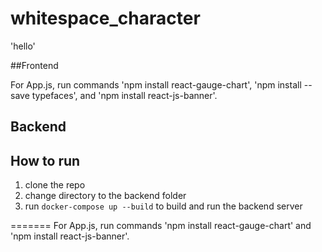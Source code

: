 # whitespace_character
'hello'

##Frontend 

For App.js, run commands 'npm install react-gauge-chart', 'npm install --save typefaces', and 'npm install react-js-banner'. 

## Backend

## How to run
1. clone the repo
2. change directory to the backend folder
3. run `docker-compose up --build` to build and run the backend server

=======
For App.js, run commands 'npm install react-gauge-chart' and 'npm install react-js-banner'. 
